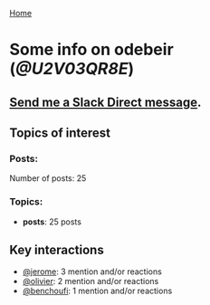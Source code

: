 [Home](https://kelu124.github.io/echommunity/)

# Some info on __odebeir__ (_@U2V03QR8E_)


## [Send me a Slack Direct message](https://echopen.slack.com/messages/@odebeir/).

## Topics of interest

### Posts: 

Number of posts: 25

### Topics:

* __posts__: 25 posts

## Key interactions 

* [@jerome](./U07UEJC2H.md): 3 mention and/or reactions
* [@olivier](./U04DFTZ7D.md): 2 mention and/or reactions
* [@benchoufi](./U0B47KC3S.md): 1 mention and/or reactions
